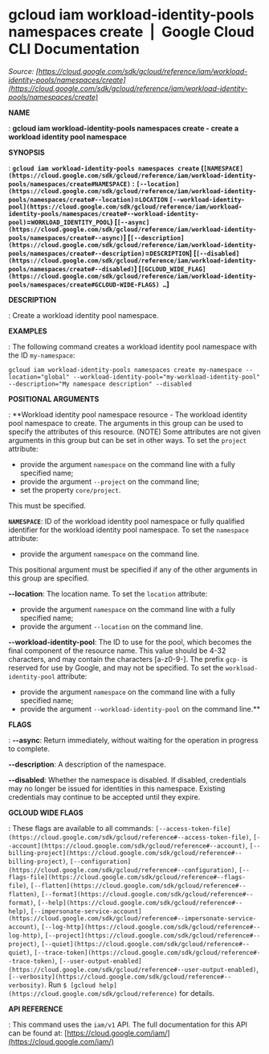 # gcloud iam workload-identity-pools namespaces create  |  Google Cloud CLI Documentation

*Source: [https://cloud.google.com/sdk/gcloud/reference/iam/workload-identity-pools/namespaces/create](https://cloud.google.com/sdk/gcloud/reference/iam/workload-identity-pools/namespaces/create)*

**NAME**

: **gcloud iam workload-identity-pools namespaces create - create a workload identity pool namespace**

**SYNOPSIS**

: **`gcloud iam workload-identity-pools namespaces create` (`[NAMESPACE](https://cloud.google.com/sdk/gcloud/reference/iam/workload-identity-pools/namespaces/create#NAMESPACE)` : `[--location](https://cloud.google.com/sdk/gcloud/reference/iam/workload-identity-pools/namespaces/create#--location)`=`LOCATION` `[--workload-identity-pool](https://cloud.google.com/sdk/gcloud/reference/iam/workload-identity-pools/namespaces/create#--workload-identity-pool)`=`WORKLOAD_IDENTITY_POOL`) [`[--async](https://cloud.google.com/sdk/gcloud/reference/iam/workload-identity-pools/namespaces/create#--async)`] [`[--description](https://cloud.google.com/sdk/gcloud/reference/iam/workload-identity-pools/namespaces/create#--description)`=`DESCRIPTION`] [`[--disabled](https://cloud.google.com/sdk/gcloud/reference/iam/workload-identity-pools/namespaces/create#--disabled)`] [`[GCLOUD_WIDE_FLAG](https://cloud.google.com/sdk/gcloud/reference/iam/workload-identity-pools/namespaces/create#GCLOUD-WIDE-FLAGS) …`]**

**DESCRIPTION**

: Create a workload identity pool namespace.

**EXAMPLES**

: The following command creates a workload identity pool namespace with the ID
`my-namespace`:

```
gcloud iam workload-identity-pools namespaces create my-namespace --location="global" --workload-identity-pool="my-workload-identity-pool" --description="My namespace description" --disabled
```

**POSITIONAL ARGUMENTS**

: **Workload identity pool namespace resource - The workload identity pool namespace
to create. The arguments in this group can be used to specify the attributes of
this resource. (NOTE) Some attributes are not given arguments in this group but
can be set in other ways.
To set the `project` attribute:

- provide the argument `namespace` on the command line with a fully
specified name;
- provide the argument `--project` on the command line;
- set the property `core/project`.

This must be specified.

**`NAMESPACE`**:
ID of the workload identity pool namespace or fully qualified identifier for the
workload identity pool namespace.
To set the `namespace` attribute:

- provide the argument `namespace` on the command line.

This positional argument must be specified if any of the other arguments in this
group are specified.

**--location**:
The location name.
To set the `location` attribute:

- provide the argument `namespace` on the command line with a fully
specified name;
- provide the argument `--location` on the command line.

**--workload-identity-pool**:
The ID to use for the pool, which becomes the final component of the resource
name. This value should be 4-32 characters, and may contain the characters
[a-z0-9-]. The prefix `gcp-` is reserved for use by Google, and may
not be specified.
To set the `workload-identity-pool` attribute:

- provide the argument `namespace` on the command line with a fully
specified name;
- provide the argument `--workload-identity-pool` on the command line.**

**FLAGS**

: **--async**:
Return immediately, without waiting for the operation in progress to complete.

**--description**:
A description of the namespace.

**--disabled**:
Whether the namespace is disabled. If disabled, credentials may no longer be
issued for identities in this namespace. Existing credentials may continue to be
accepted until they expire.

**GCLOUD WIDE FLAGS**

: These flags are available to all commands: `[--access-token-file](https://cloud.google.com/sdk/gcloud/reference#--access-token-file)`,
`[--account](https://cloud.google.com/sdk/gcloud/reference#--account)`, `[--billing-project](https://cloud.google.com/sdk/gcloud/reference#--billing-project)`,
`[--configuration](https://cloud.google.com/sdk/gcloud/reference#--configuration)`,
`[--flags-file](https://cloud.google.com/sdk/gcloud/reference#--flags-file)`,
`[--flatten](https://cloud.google.com/sdk/gcloud/reference#--flatten)`, `[--format](https://cloud.google.com/sdk/gcloud/reference#--format)`, `[--help](https://cloud.google.com/sdk/gcloud/reference#--help)`, `[--impersonate-service-account](https://cloud.google.com/sdk/gcloud/reference#--impersonate-service-account)`,
`[--log-http](https://cloud.google.com/sdk/gcloud/reference#--log-http)`,
`[--project](https://cloud.google.com/sdk/gcloud/reference#--project)`, `[--quiet](https://cloud.google.com/sdk/gcloud/reference#--quiet)`, `[--trace-token](https://cloud.google.com/sdk/gcloud/reference#--trace-token)`, `[--user-output-enabled](https://cloud.google.com/sdk/gcloud/reference#--user-output-enabled)`,
`[--verbosity](https://cloud.google.com/sdk/gcloud/reference#--verbosity)`.
Run `$ [gcloud help](https://cloud.google.com/sdk/gcloud/reference)` for details.

**API REFERENCE**

: This command uses the `iam/v1` API. The full documentation for this
API can be found at: [https://cloud.google.com/iam/](https://cloud.google.com/iam/)